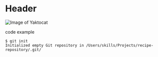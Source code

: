 # Header

![Image of Yaktocat](https://octodex.github.com/images/yaktocat.png)


code example 

```
$ git init
Initialized empty Git repository in /Users/skills/Projects/recipe-repository/.git/
```
